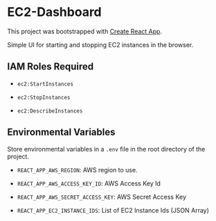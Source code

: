 # EC2-Dashboard

This project was bootstrapped with [Create React App](https://github.com/facebook/create-react-app).

Simple UI for starting and stopping EC2 instances in the browser.

## IAM Roles Required

- `ec2:StartInstances`

- `ec2:StopInstances`

- `ec2:DescribeInstances`

## Environmental Variables

Store environmental variables in a `.env` file in the root directory of the project.

- `REACT_APP_AWS_REGION`: AWS region to use.

- `REACT_APP_AWS_ACCESS_KEY_ID`: AWS Access Key Id

- `REACT_APP_AWS_SECRET_ACCESS_KEY`: AWS Secret Access Key

- `REACT_APP_EC2_INSTANCE_IDS`: List of EC2 Instance Ids (JSON Array)
